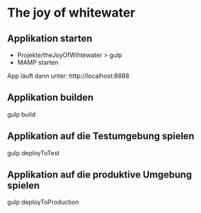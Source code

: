 # The joy of whitewater

## Applikation starten
- Projekte/theJoyOfWihtewater > gulp
- MAMP starten

App läuft dann unter: http://localhost:8888


## Applikation builden
gulp build

## Applikation auf die Testumgebung spielen
gulp deployToTest

## Applikation auf die produktive Umgebung spielen
gulp deployToProduction

